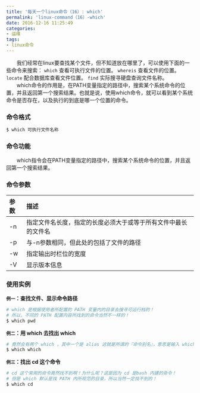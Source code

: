 ```yaml
---
title: '每天一个linux命令（16）: which'
permalink: 'linux-command（16）-which'
date: 2016-12-16 11:25:49
categories:
- 运维
tags:
- linux命令
---
```

　　我们经常在linux要查找某个文件，但不知道放在哪里了，可以使用下面的一些命令来搜索：
`which`  查看可执行文件的位置。
`whereis` 查看文件的位置。
`locate`   配合数据库查看文件位置。
`find`   实际搜寻硬盘查询文件名称。
　　which命令的作用是，在PATH变量指定的路径中，搜索某个系统命令的位置，并且返回第一个搜索结果。也就是说，使用which命令，就可以看到某个系统命令是否存在，以及执行的到底是哪一个位置的命令。
<!--more -->
### 命令格式
```bash
$ which 可执行文件名称
```
### 命令功能
　　which指令会在PATH变量指定的路径中，搜索某个系统命令的位置，并且返回第一个搜索结果。
### 命令参数
| 参数 | 描述     |
| :------------- | :------------- |
| -n |指定文件名长度，指定的长度必须大于或等于所有文件中最长的文件名 |
| -p | 与-n参数相同，但此处的包括了文件的路径 |
| -w | 指定输出时栏位的宽度 |
| -V | 显示版本信息 |
### 使用实例
**`例一`：查找文件、显示命令路径**
```bash
# which 是根据使用者所配置的 PATH 变量内的目录去搜寻可运行档的！
# 所以，不同的 PATH 配置内容所找到的命令当然不一样的！
$ which pwd
```
**`例二`：用 which 去找出 which**
```bash
# 竟然会有两个 which ，其中一个是 alias 这就是所谓的『命令别名』，意思是输入 which 会等於后面接的那串命令！
$ which which
```
**`例三`：找出 cd 这个命令**
```bash
# cd 这个常用的命令竟然找不到啊！为什么呢？这是因为 cd 是bash 内建的命令！
# 但是 which 默认是找 PATH 内所规范的目录，所以当然一定找不到的！
$ which cd
```

